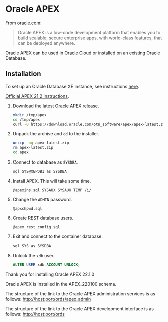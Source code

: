 # Oracle APEX

From [oracle.com](https://apex.oracle.com/):
> Oracle APEX is a low-code development platform that enables you to build scalable, secure enterprise apps, with world-class features, that can be deployed anywhere.

Oracle APEX can be used in [Oracle Cloud](https://apex.oracle.com/en/learn/getting-started/) or installed on an existing Oracle Database.

## Installation

To set up an Oracle Database XE instance, see instructions [here](https://github.com/ojwm/oracle-sqlcl).

[Official APEX 21.2 instructions](https://docs.oracle.com/en/database/oracle/application-express/21.2/htmig/upgrading-apex-within-oracle-db-xe.html#GUID-38805604-3203-4365-B9E0-9347DE5D3D7A).

1. Download the latest [Oracle APEX release](https://www.oracle.com/tools/downloads/apex-downloads.html).

   ```sh
   mkdir /tmp/apex
   cd /tmp/apex
   curl -O https://download.oracle.com/otn_software/apex/apex-latest.zip
   ```

1. Unpack the archive and `cd` to the installer.

   ```sh
   unzip -oq apex-latest.zip
   rm apex-latest.zip
   cd apex
   ```

1. Connect to database as `SYSDBA`.

   ```sh
   sql SYS@XEPDB1 as SYSDBA
   ```

1. Install APEX. This will take some time.

   ```text
   @apexins.sql SYSAUX SYSAUX TEMP /i/
   ```

1. Change the `ADMIN` password.

   ```text
   @apxchpwd.sql
   ```

1. Create REST database users.

   ```text
   @apex_rest_config.sql
   ```

1. Exit and connect to the container database.

   ```sh
   sql SYS as SYSDBA
   ```

1. Unlock the `xdb` user.

   ```sql
   ALTER USER xdb ACCOUNT UNLOCK;
   ```

Thank you for installing Oracle APEX 22.1.0

Oracle APEX is installed in the APEX_220100 schema.

The structure of the link to the Oracle APEX administration services is as follows:
<http://host:port/ords/apex_admin>

The structure of the link to the Oracle APEX development interface is as follows:
<http://host:port/ords>

